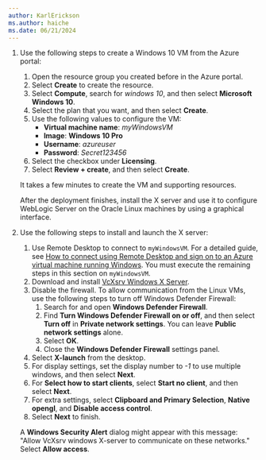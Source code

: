 ```yaml
---
author: KarlErickson
ms.author: haiche
ms.date: 06/21/2024
---
```


1. Use the following steps to create a Windows 10 VM from the Azure portal:

   1. Open the resource group you created before in the Azure portal.
   1. Select **Create** to create the resource.
   1. Select **Compute**, search for *windows 10*, and then select **Microsoft Windows 10**.
   1. Select the plan that you want, and then select **Create**.
   1. Use the following values to configure the VM:
      - **Virtual machine name**: *myWindowsVM*
      - **Image**: **Windows 10 Pro**
      - **Username**: *azureuser*
      - **Password**: *Secret123456*
   1. Select the checkbox under **Licensing**.
   1. Select **Review + create**, and then select **Create**.

   It takes a few minutes to create the VM and supporting resources.

   After the deployment finishes, install the X server and use it to configure WebLogic Server on the Oracle Linux machines by using a graphical interface.

1. Use the following steps to install and launch the X server:

   1. Use Remote Desktop to connect to `myWindowsVM`. For a detailed guide, see [How to connect using Remote Desktop and sign on to an Azure virtual machine running Windows](/azure/virtual-machines/windows/connect-rdp). You must execute the remaining steps in this section on `myWindowsVM`.
   1. Download and install [VcXsrv Windows X Server](https://sourceforge.net/projects/vcxsrv/).
   1. Disable the firewall. To allow communication from the Linux VMs, use the following steps to turn off Windows Defender Firewall:
      1. Search for and open **Windows Defender Firewall**.
      1. Find **Turn Windows Defender Firewall on or off**, and then select **Turn off** in **Private network settings**. You can leave **Public network settings** alone.
      1. Select **OK**.
      1. Close the **Windows Defender Firewall** settings panel.
   1. Select **X-launch** from the desktop.
   1. For display settings, set the display number to *-1* to use multiple windows, and then select **Next**.
   1. For **Select how to start clients**, select  **Start no client**, and then select **Next**.
   1. For extra settings, select **Clipboard and Primary Selection**, **Native opengl**, and **Disable access control**.
   1. Select **Next** to finish.

   A **Windows Security Alert** dialog might appear with this message: "Allow VcXsrv windows X-server to communicate on these networks." Select **Allow access**.
